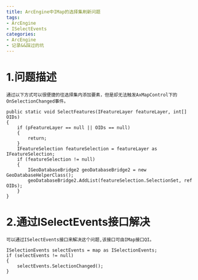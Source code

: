 ```yaml
---
title: ArcEngine中IMap的选择集刷新问题
tags:
- ArcEngine
- ISelectEvents
categories:
- ArcEngine
- 记录&&踩过的坑
---
```


# 1.问题描述
    通过以下方式可以很便捷的往选择集内添加要素，但是却无法触发AxMapControl下的OnSelectionChanged事件。
```C#{.line-numbers}
public static void SelectFeatures(IFeatureLayer featureLayer, int[] OIDs)
{
    if (pFeatureLayer == null || OIDs == null)
    {
        return;
    }
    IFeatureSelection featureSelection = featureLayer as IFeatureSelection;
    if (featureSelection != null)
    {
        IGeoDatabaseBridge2 geoDatabaseBridge2 = new GeoDatabaseHelperClass();
        geoDatabaseBridge2.AddList(featureSelection.SelectionSet, ref OIDs);
    }
}
```
# 2.通过ISelectEvents接口解决
    可以通过ISelectEvents接口来解决这个问题,该接口可由IMap接口QI。
```C#{.line-numbers}
ISelectionEvents selectEvents = map as ISelectionEvents;
if (selectEvents != null)
{
    selectEvents.SelectionChanged();
}
```
